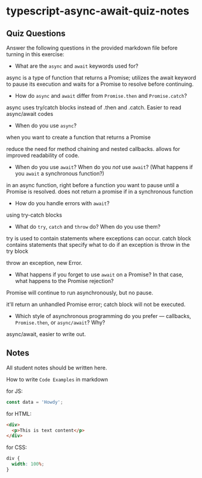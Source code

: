 # typescript-async-await-quiz-notes

## Quiz Questions

Answer the following questions in the provided markdown file before turning in this exercise:

- What are the `async` and `await` keywords used for?

async is a type of function that returns a Promise; utilizes the await keyword to pause its execution and waits for a Promise to resolve before continuing.

- How do `async` and `await` differ from `Promise.then` and `Promise.catch`?

async uses try/catch blocks instead of .then and .catch. Easier to read async/await codes

<!-- async functions get paused until a Promise is settled

with then(), Javascript will continue to execute the rest of the function, and JS won't execute then.() callback until promise settles. -->

- When do you use `async`?

when you want to create a function that returns a Promise

reduce the need for method chaining and nested callbacks. allows for improved readability of code.

- When do you use `await`? When do you _not_ use `await`? (What happens if you `await` a synchronous function?)

in an async function, right before a function you want to pause until a Promise is resolved. does not return a promise if in a synchronous function

- How do you handle errors with `await`?

using try-catch blocks

- What do `try`, `catch` and `throw` do? When do you use them?

try is used to contain statements where exceptions can occur.
catch block contains statements that specify what to do if an exception is throw in the try block

throw an exception, new Error.

- What happens if you forget to use `await` on a Promise? In that case, what happens to the Promise rejection?

Promise will continue to run asynchronously, but no pause.

it'll return an unhandled Promise error; catch block will not be executed.

- Which style of asynchronous programming do you prefer — callbacks, `Promise.then`, or `async/await`? Why?

async/await, easier to write out.

## Notes

All student notes should be written here.

How to write `Code Examples` in markdown

for JS:

```javascript
const data = 'Howdy';
```

for HTML:

```html
<div>
  <p>This is text content</p>
</div>
```

for CSS:

```css
div {
  width: 100%;
}
```
